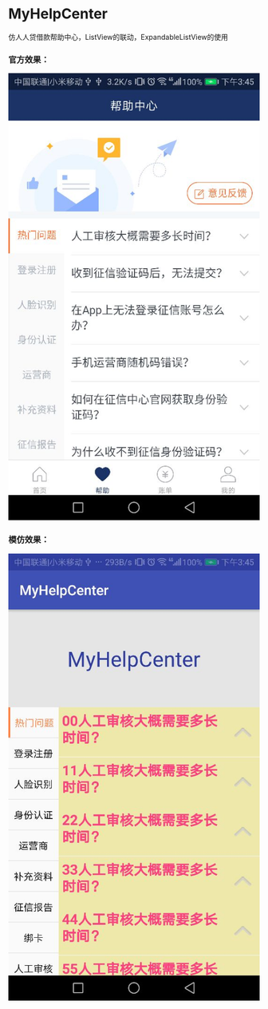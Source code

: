 # MyHelpCenter
仿人人贷借款帮助中心，ListView的联动，ExpandableListView的使用

### 官方效果：

![](https://github.com/Ablexq/MyHelpCenter/blob/master/pic/office.jpg)

### 模仿效果：

![](https://github.com/Ablexq/MyHelpCenter/blob/master/pic/mine.jpg)
